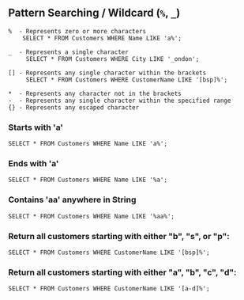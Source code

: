## Pattern Searching / Wildcard (`%`, `_`)
    %  - Represents zero or more characters       
        SELECT * FROM Customers WHERE Name LIKE 'a%';

    _  - Represents a single character    
         SELECT * FROM Customers WHERE City LIKE '_ondon';     

    [] - Represents any single character within the brackets 
         SELECT * FROM Customers WHERE CustomerName LIKE '[bsp]%';

    *  - Represents any character not in the brackets     
    -  - Represents any single character within the specified range 
    {} - Represents any escaped character                 


### Starts with 'a'
```
SELECT * FROM Customers WHERE Name LIKE 'a%';
```

### Ends with 'a'
```
SELECT * FROM Customers WHERE Name LIKE '%a';
```
### Contains 'aa' anywhere in String
```
SELECT * FROM Customers WHERE Name LIKE '%aa%';
```

### Return all customers starting with either "b", "s", or "p":
```
SELECT * FROM Customers WHERE CustomerName LIKE '[bsp]%';
```
### Return all customers starting with either "a", "b", "c", "d":
```
SELECT * FROM Customers WHERE CustomerName LIKE '[a-d]%';
```